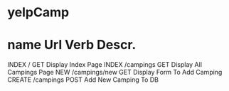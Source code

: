 # yelpCamp

name      Url                 Verb             Descr.
==================================================================
INDEX     /                   GET              Display Index Page
INDEX     /campings           GET              Display All Campings Page
NEW       /campings/new       GET              Display Form To Add Camping
CREATE    /campings           POST             Add New Camping To DB
